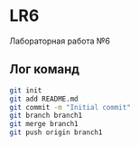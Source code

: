 # LR6
Лабораторная работа №6

## Лог команд
```bash
git init
git add README.md
git commit -m "Initial commit"
git branch branch1
git merge branch1
git push origin branch1

